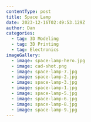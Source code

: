```yaml
---
contentType: post
title: Space Lamp
date: 2023-12-16T02:49:53.129Z
author: Dan
categories:
  - tag: 3D Modeling
  - tag: 3D Printing
  - tag: Electronics
imageGallery:
  - image: space-lamp-hero.jpg
  - image: cad-shot.png
  - image: space-lamp-7.jpg
  - image: space-lamp-2.jpg
  - image: space-lamp-3.jpg
  - image: space-lamp-1.jpg
  - image: space-lamp-5.jpg
  - image: space-lamp-6.jpg
  - image: space-lamp-8.jpg
  - image: space-lamp-9.jpg
---
```

